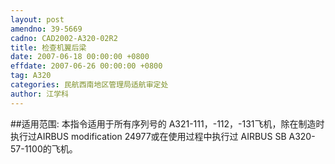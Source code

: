 ```yaml
---
layout: post
amendno: 39-5669
cadno: CAD2002-A320-02R2
title: 检查机翼后梁
date: 2007-06-18 00:00:00 +0800
effdate: 2007-06-26 00:00:00 +0800
tag: A320
categories: 民航西南地区管理局适航审定处
author: 江学科
---
```


##适用范围:
本指令适用于所有序列号的 A321-111，-112，-131飞机，除在制造时执行过AIRBUS modification 24977或在使用过程中执行过 AIRBUS SB A320-57-1100的飞机。

